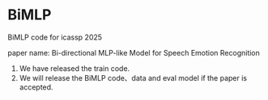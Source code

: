 # BiMLP
BiMLP code for icassp 2025

paper name: Bi-directional MLP-like Model for Speech Emotion Recognition
1. We have released the train code.
2. We will release the BiMLP code、data and eval model if the paper is accepted.
